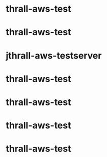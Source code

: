 # thrall-aws-test
# thrall-aws-test
# jthrall-aws-testserver
# thrall-aws-test
# thrall-aws-test
# thrall-aws-test
# thrall-aws-test
